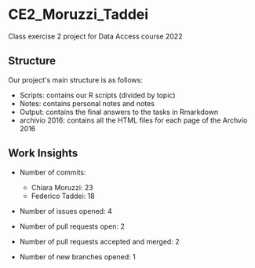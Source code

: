 # CE2_Moruzzi_Taddei
Class exercise 2 project for Data Access course 2022

## Structure
Our project's main structure is as follows:
- Scripts: contains our R scripts (divided by topic)
- Notes: contains personal notes and notes
- Output: contains the final answers to the tasks in Rmarkdown
- archivio 2016: contains all the HTML files for each page of the Archvio 2016

## Work Insights
- Number of commits:
  - Chiara Moruzzi: 23
  - Federico Taddei: 18
  
- Number of issues opened: 4

- Number of pull requests open: 2

- Number of pull requests accepted and merged: 2

- Number of new branches opened: 1





